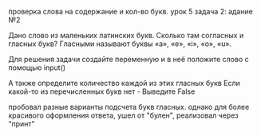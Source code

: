 проверка слова на содержание и кол-во букв. 
урок 5 
задача 2: 
адание №2

Дано слово из маленьких латинских букв. Сколько там согласных и гласных букв? Гласными называют буквы «a», «e», «i», «o», «u».

Для решения задачи создайте переменную и в неё положите слово с помощью input()

А также определите количество каждой из этих гласных букв Если какой-то из перечисленных букв нет - Выведите False

пробовал разные варианты подсчета букв гласных. однако для более красивого оформления ответа, ушел от "булен", реализовал через "принт" 
